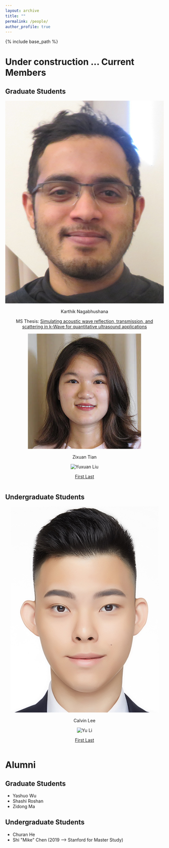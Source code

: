 ```yaml
---
layout: archive
title: ""
permalink: /people/
author_profile: true
---
```


{% include base_path %}

Under construction ...
Current Members
======

## Graduate Students


<div class="row">
     <div class="column">
      <center>
      <div class="author__avatar">
            <img src="/images/img/students/Karthik.jpg" class="author__avatar" alt="Karthik Nagabhushana">
      </div>
      <div class="author__content">
            <p>Karthik Nagabhushana</p>
            <p>MS Thesis: <a href = "pdf link">Simulating acoustic wave reflection, transmission, and scattering in k-Wave for quantitative ultrasound applications </a></p>     
      </div>
     </div>
</div>
          
<div class="row">
   <div class="column">
    </center>
    </div>
    <div class="column">
      <center>
      <div class="author__avatar">
            <img src="/images/img/students/Zixuan.jpeg" class="author__avatar" alt="Zixuan Tian">
      </div>
      <div class="author__content">
           <p>Zixuan Tian</p>
      </div>
     </div>
</div>        
<div class="row">
   <div class="column">
    </center>
    </div>
    <div class="column">
      <center>
      <div class="author__avatar">
            <img src="/images/img/students/test.png" class="author__avatar" alt="Yuxuan Liu">
      </div>
      <div class="author__content">
            <p><a href = "https://zihastegki.github.io/">First Last</a></p>
      </div>
      </center>
      </div>
     </div>
</div>


## Undergraduate Students

<div class="row">
    <div class="column">
      <center>
      <div class="author__avatar">
            <img src="/images/img/students/Calvin Lee.jpg" class="author__avatar" alt="Calvin Lee">
      </div>
      <div class="author__content">
            <p>Calvin Lee</p>
      </div>
      </center>
    </div>
    <div class="column">
      <center>
      <div class="author__avatar">
            <img src="/images/img/students/test.png" class="author__avatar" alt="Yu Li">
      </div>
      <div class="author__content">
            <p><a href = "https://testgithub.io/">First Last</a></p>
      </div>
      </center>
    </div>
</div>


Alumni
======
## Graduate Students
- Yashuo Wu
- Shashi Roshan
- Zidong Ma

## Undergraduate Students
- Churan He
- Shi "Mike" Chen (2019 --> Stanford for Master Study)

<br/>

